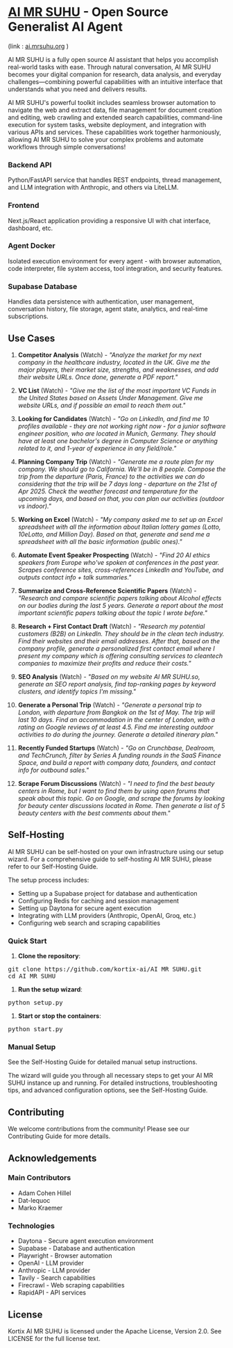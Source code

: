 <h1><a href="https://ai.mrsuhu.org">AI MR SUHU</a> - Open Source Generalist AI Agent</h1>

<p>(link : <a href="https://ai.mrsuhu.org">ai.mrsuhu.org</a> )</p>

<p>AI MR SUHU is a fully open source AI assistant that helps you accomplish real-world tasks with ease. Through natural conversation, AI MR SUHU becomes your digital companion for research, data analysis, and everyday challenges&mdash;combining powerful capabilities with an intuitive interface that understands what you need and delivers results.</p>

<p>AI MR SUHU&#39;s powerful toolkit includes seamless browser automation to navigate the web and extract data, file management for document creation and editing, web crawling and extended search capabilities, command-line execution for system tasks, website deployment, and integration with various APIs and services. These capabilities work together harmoniously, allowing AI MR SUHU to solve your complex problems and automate workflows through simple conversations!</p>

<h3>Backend API</h3>

<p>Python/FastAPI service that handles REST endpoints, thread management, and LLM integration with Anthropic, and others via LiteLLM.</p>

<h3>Frontend</h3>

<p>Next.js/React application providing a responsive UI with chat interface, dashboard, etc.</p>

<h3>Agent Docker</h3>

<p>Isolated execution environment for every agent - with browser automation, code interpreter, file system access, tool integration, and security features.</p>

<h3>Supabase Database</h3>

<p>Handles data persistence with authentication, user management, conversation history, file storage, agent state, analytics, and real-time subscriptions.</p>

<h2>Use Cases</h2>

<ol>
	<li>
	<p><strong>Competitor Analysis</strong> (Watch) - <em>&quot;Analyze the market for my next company in the healthcare industry, located in the UK. Give me the major players, their market size, strengths, and weaknesses, and add their website URLs. Once done, generate a PDF report.&quot;</em></p>
	</li>
	<li>
	<p><strong>VC List</strong> (Watch) - <em>&quot;Give me the list of the most important VC Funds in the United States based on Assets Under Management. Give me website URLs, and if possible an email to reach them out.&quot;</em></p>
	</li>
	<li>
	<p><strong>Looking for Candidates</strong> (Watch) - <em>&quot;Go on LinkedIn, and find me 10 profiles available - they are not working right now - for a junior software engineer position, who are located in Munich, Germany. They should have at least one bachelor&#39;s degree in Computer Science or anything related to it, and 1-year of experience in any field/role.&quot;</em></p>
	</li>
	<li>
	<p><strong>Planning Company Trip</strong> (Watch) - <em>&quot;Generate me a route plan for my company. We should go to California. We&#39;ll be in 8 people. Compose the trip from the departure (Paris, France) to the activities we can do considering that the trip will be 7 days long - departure on the 21st of Apr 2025. Check the weather forecast and temperature for the upcoming days, and based on that, you can plan our activities (outdoor vs indoor).&quot;</em></p>
	</li>
	<li>
	<p><strong>Working on Excel</strong> (Watch) - <em>&quot;My company asked me to set up an Excel spreadsheet with all the information about Italian lottery games (Lotto, 10eLotto, and Million Day). Based on that, generate and send me a spreadsheet with all the basic information (public ones).&quot;</em></p>
	</li>
	<li>
	<p><strong>Automate Event Speaker Prospecting</strong> (Watch) - <em>&quot;Find 20 AI ethics speakers from Europe who&#39;ve spoken at conferences in the past year. Scrapes conference sites, cross-references LinkedIn and YouTube, and outputs contact info + talk summaries.&quot;</em></p>
	</li>
	<li>
	<p><strong>Summarize and Cross-Reference Scientific Papers</strong> (Watch) - <em>&quot;Research and compare scientific papers talking about Alcohol effects on our bodies during the last 5 years. Generate a report about the most important scientific papers talking about the topic I wrote before.&quot;</em></p>
	</li>
	<li>
	<p><strong>Research + First Contact Draft</strong> (Watch) - <em>&quot;Research my potential customers (B2B) on LinkedIn. They should be in the clean tech industry. Find their websites and their email addresses. After that, based on the company profile, generate a personalized first contact email where I present my company which is offering consulting services to cleantech companies to maximize their profits and reduce their costs.&quot;</em></p>
	</li>
	<li>
	<p><strong>SEO Analysis</strong> (Watch) - <em>&quot;Based on my website AI MR SUHU.so, generate an SEO report analysis, find top-ranking pages by keyword clusters, and identify topics I&#39;m missing.&quot;</em></p>
	</li>
	<li>
	<p><strong>Generate a Personal Trip</strong> (Watch) - <em>&quot;Generate a personal trip to London, with departure from Bangkok on the 1st of May. The trip will last 10 days. Find an accommodation in the center of London, with a rating on Google reviews of at least 4.5. Find me interesting outdoor activities to do during the journey. Generate a detailed itinerary plan.&quot;</em></p>
	</li>
	<li>
	<p><strong>Recently Funded Startups</strong> (Watch) - <em>&quot;Go on Crunchbase, Dealroom, and TechCrunch, filter by Series A funding rounds in the SaaS Finance Space, and build a report with company data, founders, and contact info for outbound sales.&quot;</em></p>
	</li>
	<li>
	<p><strong>Scrape Forum Discussions</strong> (Watch) - <em>&quot;I need to find the best beauty centers in Rome, but I want to find them by using open forums that speak about this topic. Go on Google, and scrape the forums by looking for beauty center discussions located in Rome. Then generate a list of 5 beauty centers with the best comments about them.&quot;</em></p>
	</li>
</ol>

<h2>Self-Hosting</h2>

<p>AI MR SUHU can be self-hosted on your own infrastructure using our setup wizard. For a comprehensive guide to self-hosting AI MR SUHU, please refer to our Self-Hosting Guide.</p>

<p>The setup process includes:</p>

<ul>
	<li>Setting up a Supabase project for database and authentication</li>
	<li>Configuring Redis for caching and session management</li>
	<li>Setting up Daytona for secure agent execution</li>
	<li>Integrating with LLM providers (Anthropic, OpenAI, Groq, etc.)</li>
	<li>Configuring web search and scraping capabilities</li>
</ul>

<h3>Quick Start</h3>

<ol>
	<li><strong>Clone the repository</strong>:</li>
</ol>

<pre>
git clone https://github.com/kortix-ai/AI MR SUHU.git
cd AI MR SUHU</pre>

<ol>
	<li><strong>Run the setup wizard</strong>:</li>
</ol>

<pre>
python setup.py</pre>

<ol>
	<li><strong>Start or stop the containers</strong>:</li>
</ol>

<pre>
python start.py</pre>

<h3>Manual Setup</h3>

<p>See the Self-Hosting Guide for detailed manual setup instructions.</p>

<p>The wizard will guide you through all necessary steps to get your AI MR SUHU instance up and running. For detailed instructions, troubleshooting tips, and advanced configuration options, see the Self-Hosting Guide.</p>

<h2>Contributing</h2>

<p>We welcome contributions from the community! Please see our Contributing Guide for more details.</p>

<h2>Acknowledgements</h2>

<h3>Main Contributors</h3>

<ul>
	<li>Adam Cohen Hillel</li>
	<li>Dat-lequoc</li>
	<li>Marko Kraemer</li>
</ul>

<h3>Technologies</h3>

<ul>
	<li>Daytona - Secure agent execution environment</li>
	<li>Supabase - Database and authentication</li>
	<li>Playwright - Browser automation</li>
	<li>OpenAI - LLM provider</li>
	<li>Anthropic - LLM provider</li>
	<li>Tavily - Search capabilities</li>
	<li>Firecrawl - Web scraping capabilities</li>
	<li>RapidAPI - API services</li>
</ul>

<h2>License</h2>

<p>Kortix AI MR SUHU is licensed under the Apache License, Version 2.0. See LICENSE for the full license text.</p>
